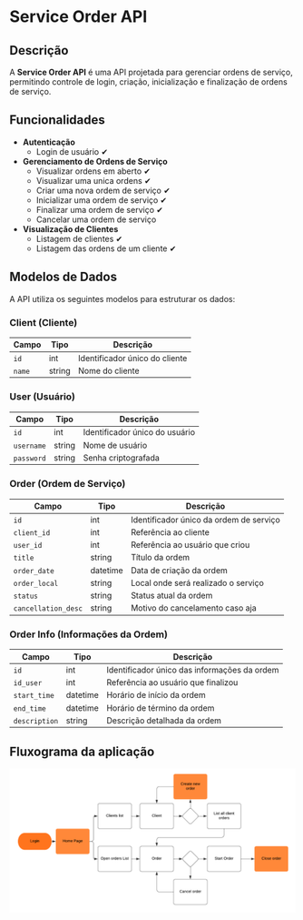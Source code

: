 # Service Order API

## Descrição
A **Service Order API** é uma API projetada para gerenciar ordens de serviço, permitindo controle de login, criação, inicialização e finalização de ordens de serviço.

## Funcionalidades

- **Autenticação**
  - Login de usuário ✔
- **Gerenciamento de Ordens de Serviço**
  - Visualizar ordens em aberto ✔
  - Visualizar uma unica ordens  ✔
  - Criar uma nova ordem de serviço ✔
  - Inicializar uma ordem de serviço ✔
  - Finalizar uma ordem de serviço ✔
  - Cancelar uma ordem de serviço
- **Visualização de Clientes**
  - Listagem de clientes ✔
  - Listagem das ordens de um cliente ✔

## Modelos de Dados

A API utiliza os seguintes modelos para estruturar os dados:

### **Client (Cliente)**
| Campo | Tipo  | Descrição |
|--------|------|-------------|
| `id`   | int  | Identificador único do cliente |
| `name` | string | Nome do cliente |

### **User (Usuário)**
| Campo | Tipo  | Descrição |
|--------|------|-------------|
| `id`   | int  | Identificador único do usuário |
| `username` | string | Nome de usuário |
| `password` | string | Senha criptografada |

### **Order (Ordem de Serviço)**
| Campo | Tipo  | Descrição |
|--------|------|-------------|
| `id`   | int  | Identificador único da ordem de serviço |
| `client_id` | int  | Referência ao cliente |
| `user_id` | int  | Referência ao usuário que criou |
| `title` | string | Título da ordem |
| `order_date` | datetime | Data de criação da ordem |
| `order_local` | string | Local onde será realizado o serviço |
| `status` | string | Status atual da ordem |
| `cancellation_desc` | string | Motivo do cancelamento caso aja |

### **Order Info (Informações da Ordem)**
| Campo | Tipo  | Descrição |
|--------|------|-------------|
| `id`   | int  | Identificador único das informações da ordem |
| `id_user` | int  | Referência ao usuário que finalizou |
| `start_time` | datetime | Horário de início da ordem |
| `end_time` | datetime | Horário de término da ordem |
| `description` | string | Descrição detalhada da ordem |


## Fluxograma da aplicação

![fluxograma](doc/Fluxograma.png)
